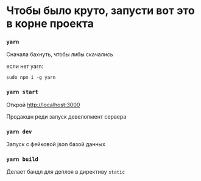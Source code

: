 # Чтобы было круто, запусти вот это в корне проекта

### `yarn`

Сначала бахнуть, чтобы либы скачались

если нет yarn:
```
sudo npm i -g yarn
```

### `yarn start`

Открой [http://localhost:3000](http://localhost:3000) 

Продакшн реди запуск девелопмент сервера

### `yarn dev`

Запуск с фейковой json базой данных


### `yarn build`

Делает бандл для деплоя в директиву `static`



